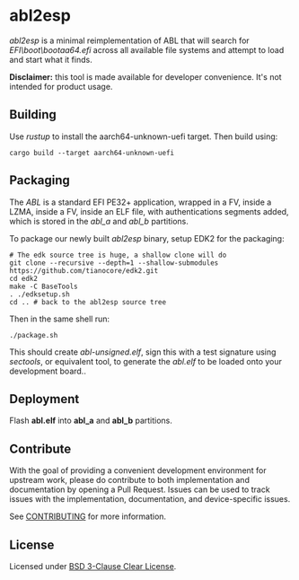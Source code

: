 # abl2esp

*abl2esp* is a minimal reimplementation of ABL that will search for
*EFI\boot\bootaa64.efi* across all available file systems and attempt to load
and start what it finds.

**Disclaimer:** this tool is made available for developer convenience. It's not
intended for product usage.

## Building

Use *rustup* to install the aarch64-unknown-uefi target. Then build using:

```
cargo build --target aarch64-unknown-uefi
```

## Packaging

The *ABL* is a standard EFI PE32+ application, wrapped in a FV, inside a LZMA,
inside a FV, inside an ELF file, with authentications segments added, which is
stored in the *abl_a* and *abl_b* partitions.

To package our newly built *abl2esp* binary, setup EDK2 for the packaging:

```
# The edk source tree is huge, a shallow clone will do
git clone --recursive --depth=1 --shallow-submodules https://github.com/tianocore/edk2.git
cd edk2
make -C BaseTools
. ./edksetup.sh
cd .. # back to the abl2esp source tree
```

Then in the same shell run:
```
./package.sh
```

This should create *abl-unsigned.elf*, sign this with a test signature using
*sectools*, or equivalent tool, to generate the *abl.elf* to be loaded onto
your development board..

## Deployment

Flash **abl.elf** into **abl_a** and **abl_b** partitions.

## Contribute

With the goal of providing a convenient development environment for upstream
work, please do contribute to both implementation and documentation by opening
a Pull Request. Issues can be used to track issues with the implementation,
documentation, and device-specific issues.

See [CONTRIBUTING](CONTRIBUTING.md) for more information.

## License

Licensed under [BSD 3-Clause Clear License](LICENSE.txt).
